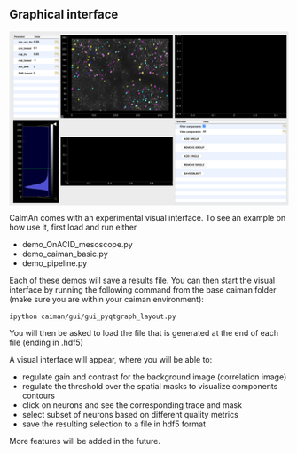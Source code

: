 ## Graphical interface

<img src="docs/img/GUI_img.png" width="1000" align="center">

CaImAn comes with an experimental visual interface. To see an example on how use it, first load and run either 
* demo_OnACID_mesoscope.py
* demo_caiman_basic.py
* demo_pipeline.py

Each of these demos will save a results file. You can then start the visual interface by running the following
command from the base caiman folder (make sure you are within your caiman environment):
```
ipython caiman/gui/gui_pyqtgraph_layout.py
```
You will then be asked to load the file that is generated at the end of each file (ending in .hdf5)

A visual interface will appear, where you will be able to:
* regulate gain and contrast for the background image (correlation image)
* regulate the threshold over the spatial masks to visualize components contours
* click on neurons and see the corresponding trace and mask
* select subset of neurons based on different quality metrics
* save the resulting selection to a file in hdf5 format

More features will be added in the future.
